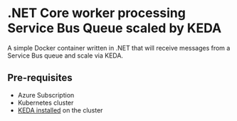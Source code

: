 # .NET Core worker processing Service Bus Queue scaled by KEDA
A simple Docker container written in .NET that will receive messages from a Service Bus queue and scale via KEDA.

## Pre-requisites

- Azure Subscription
- Kubernetes cluster
- [KEDA installed](https://github.com/kedacore/keda#setup) on the cluster
